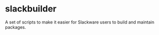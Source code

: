 slackbuilder
============

A set of scripts to make it easier for Slackware users to build and maintain packages.